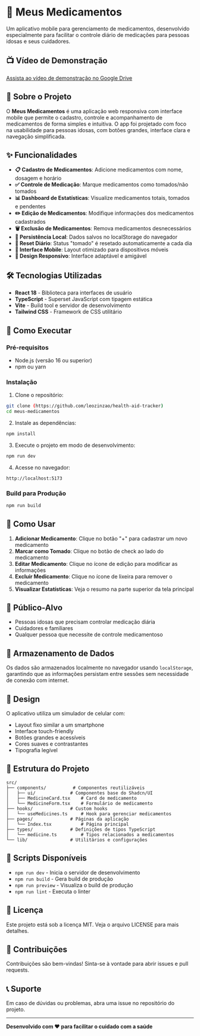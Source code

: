 
# 💊 Meus Medicamentos

Um aplicativo mobile para gerenciamento de medicamentos, desenvolvido especialmente para facilitar o controle diário de medicações para pessoas idosas e seus cuidadores.

## 📺 Vídeo de Demonstração

[Assista ao vídeo de demonstração no Google Drive](https://drive.google.com/file/d/1Vj8qvdFulC6OqFPPYuvCN_heiTZoknKz/view?usp=sharing)

## 📱 Sobre o Projeto

O **Meus Medicamentos** é uma aplicação web responsiva com interface mobile que permite o cadastro, controle e acompanhamento de medicamentos de forma simples e intuitiva. O app foi projetado com foco na usabilidade para pessoas idosas, com botões grandes, interface clara e navegação simplificada.

## ✨ Funcionalidades

- **📋 Cadastro de Medicamentos**: Adicione medicamentos com nome, dosagem e horário
- **✅ Controle de Medicação**: Marque medicamentos como tomados/não tomados
- **📊 Dashboard de Estatísticas**: Visualize medicamentos totais, tomados e pendentes
- **✏️ Edição de Medicamentos**: Modifique informações dos medicamentos cadastrados
- **🗑️ Exclusão de Medicamentos**: Remova medicamentos desnecessários
- **💾 Persistência Local**: Dados salvos no localStorage do navegador
- **🔄 Reset Diário**: Status "tomado" é resetado automaticamente a cada dia
- **📱 Interface Mobile**: Layout otimizado para dispositivos móveis
- **🎨 Design Responsivo**: Interface adaptável e amigável

## 🛠️ Tecnologias Utilizadas

- **React 18** - Biblioteca para interfaces de usuário
- **TypeScript** - Superset JavaScript com tipagem estática
- **Vite** - Build tool e servidor de desenvolvimento
- **Tailwind CSS** - Framework de CSS utilitário

## 🚀 Como Executar

### Pré-requisitos

- Node.js (versão 16 ou superior)
- npm ou yarn

### Instalação

1. Clone o repositório:
```bash
git clone (https://github.com/leozinzao/health-aid-tracker)
cd meus-medicamentos
```

2. Instale as dependências:
```bash
npm install
```

3. Execute o projeto em modo de desenvolvimento:
```bash
npm run dev
```

4. Acesse no navegador:
```
http://localhost:5173
```

### Build para Produção

```bash
npm run build
```

## 📖 Como Usar

1. **Adicionar Medicamento**: Clique no botão "+" para cadastrar um novo medicamento
2. **Marcar como Tomado**: Clique no botão de check ao lado do medicamento
3. **Editar Medicamento**: Clique no ícone de edição para modificar as informações
4. **Excluir Medicamento**: Clique no ícone de lixeira para remover o medicamento
5. **Visualizar Estatísticas**: Veja o resumo na parte superior da tela principal

## 🎯 Público-Alvo

- Pessoas idosas que precisam controlar medicação diária
- Cuidadores e familiares
- Qualquer pessoa que necessite de controle medicamentoso

## 💾 Armazenamento de Dados

Os dados são armazenados localmente no navegador usando `localStorage`, garantindo que as informações persistam entre sessões sem necessidade de conexão com internet.

## 🎨 Design

O aplicativo utiliza um simulador de celular com:
- Layout fixo similar a um smartphone
- Interface touch-friendly
- Botões grandes e acessíveis
- Cores suaves e contrastantes
- Tipografia legível

## 📝 Estrutura do Projeto

```
src/
├── components/          # Componentes reutilizáveis
│   ├── ui/             # Componentes base do Shadcn/UI
│   ├── MedicineCard.tsx    # Card de medicamento
│   └── MedicineForm.tsx    # Formulário de medicamento
├── hooks/              # Custom hooks
│   └── useMedicines.ts     # Hook para gerenciar medicamentos
├── pages/              # Páginas da aplicação
│   └── Index.tsx           # Página principal
├── types/              # Definições de tipos TypeScript
│   └── medicine.ts         # Tipos relacionados a medicamentos
└── lib/                # Utilitários e configurações
```

## 🔧 Scripts Disponíveis

- `npm run dev` - Inicia o servidor de desenvolvimento
- `npm run build` - Gera build de produção
- `npm run preview` - Visualiza o build de produção
- `npm run lint` - Executa o linter

## 📄 Licença

Este projeto está sob a licença MIT. Veja o arquivo LICENSE para mais detalhes.

## 🤝 Contribuições

Contribuições são bem-vindas! Sinta-se à vontade para abrir issues e pull requests.

## 📞 Suporte

Em caso de dúvidas ou problemas, abra uma issue no repositório do projeto.

---

**Desenvolvido com ❤️ para facilitar o cuidado com a saúde**
